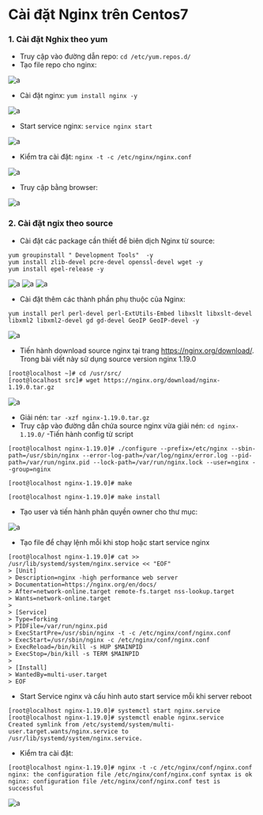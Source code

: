 # Cài đặt Nginx trên Centos7
### 1. Cài đặt Nghix theo yum

- Truy cập vào đường dẫn repo:
`cd /etc/yum.repos.d/`
- Tạo file repo cho nginx: 

![a](https://f5-zpcloud.zdn.vn/8037624179487079513/90ca3f057c1bb645ef0a.jpg)

- Cài đặt nginx: `yum install nginx -y`

![a](https://f5-zpcloud.zdn.vn/5923513659993094723/435254ce2ad0e08eb9c1.jpg)

- Start service nginx: `service nginx start`

![a](https://f5-zpcloud.zdn.vn/4314714398587977169/4bdcffc982d7488911c6.jpg)

- Kiểm tra cài đặt: `nginx -t -c /etc/nginx/nginx.conf `

![a](https://f5-zpcloud.zdn.vn/6675264603047288820/853c12996887a2d9fb96.jpg)

- Truy cập bằng browser:

![a](https://f5-zpcloud.zdn.vn/7468949362245755819/a6c522f544eb8eb5d7fa.jpg)

### 2. Cài đặt ngix theo source

- Cài đặt các package cần thiết để biên dịch Nginx từ source:

```
yum groupinstall " Development Tools"  -y
yum install zlib-devel pcre-devel openssl-devel wget -y
yum install epel-release -y
```

![a](https://f5-zpcloud.zdn.vn/3253646033143371409/a56f00dc0dc5c79b9ed4.jpg)
![a](https://f5-zpcloud.zdn.vn/2508190439742128194/611657335b2a9174c83b.jpg)
![a](https://f5-zpcloud.zdn.vn/1594195732297553077/313cc0d7cbce019058df.jpg)

- Cài đặt thêm các thành phần phụ thuộc của Nginx:

```
yum install perl perl-devel perl-ExtUtils-Embed libxslt libxslt-devel libxml2 libxml2-devel gd gd-devel GeoIP GeoIP-devel -y
```

![a](https://f5-zpcloud.zdn.vn/8186616591622208556/a704008f0996c3c89a87.jpg)

- Tiến hành download source nginx tại trang https://nginx.org/download/. Trong bài viết này sử dụng source version nginx 1.19.0

```
[root@localhost ~]# cd /usr/src/
[root@localhost src]# wget https://nginx.org/download/nginx-1.19.0.tar.gz
```

![a](https://f5-zpcloud.zdn.vn/6316244474262900441/7d038493b18a7bd4229b.jpg)

- Giải nén: `tar -xzf nginx-1.19.0.tar.gz`
- Truy cập vào đường dẫn chứa source nginx vừa giải nén: `cd nginx-1.19.0/`
-Tiến hành config từ script
```
[root@localhost nginx-1.19.0]# ./configure --prefix=/etc/nginx --sbin-path=/usr/sbin/nginx --error-log-path=/var/log/nginx/error.log --pid-path=/var/run/nginx.pid --lock-path=/var/run/nginx.lock --user=nginx --group=nginx
```
```
[root@localhost nginx-1.19.0]# make
```
```
[root@localhost nginx-1.19.0]# make install
```

- Tạo user và tiến hành phân quyền owner cho thư mục:

![a](https://f4-zpcloud.zdn.vn/4059178083423853355/b978b7eceaf520ab79e4.jpg)

- Tạo file để chạy lệnh mỗi khi stop hoặc start service nginx

```
[root@localhost nginx-1.19.0]# cat >> /usr/lib/systemd/system/nginx.service << "EOF"
> [Unit]
> Description=nginx -high performance web server
> Documentation=https://nginx.org/en/docs/
> After=network-online.target remote-fs.target nss-lookup.target
> Wants=network-online.target
> 
> [Service]
> Type=forking
> PIDFile=/var/run/nginx.pid
> ExecStartPre=/usr/sbin/nginx -t -c /etc/nginx/conf/nginx.conf
> ExecStart=/usr/sbin/nginx -c /etc/nginx/conf/nginx.conf
> ExecReload=/bin/kill -s HUP $MAINPID
> ExecStop=/bin/kill -s TERM $MAINPID
> 
> [Install]
> WantedBy=multi-user.target
> EOF
```

- Start Service nginx và cấu hình auto start service mỗi khi server reboot

```
[root@localhost nginx-1.19.0]# systemctl start nginx.service 
[root@localhost nginx-1.19.0]# systemctl enable nginx.service 
Created symlink from /etc/systemd/system/multi-user.target.wants/nginx.service to /usr/lib/systemd/system/nginx.service.
```

- Kiểm tra cài đặt:
```
[root@localhost nginx-1.19.0]# nginx -t -c /etc/nginx/conf/nginx.conf
nginx: the configuration file /etc/nginx/conf/nginx.conf syntax is ok
nginx: configuration file /etc/nginx/conf/nginx.conf test is successful
```

![a](https://f4-zpcloud.zdn.vn/4996390478121625168/9029a9b3efaa25f47cbb.jpg)
